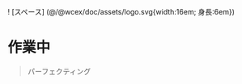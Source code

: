 <!--DESC: {icon:{name:"explore"},id:3} -->

! [スペース] (@/@wcex/doc/assets/logo.svg{width:16em; 身長:6em})
# 作業中
> パーフェクティング
